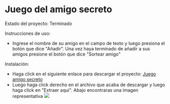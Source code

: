 <h1>Juego del amigo secreto</h1>

Estado del proyecto: Terminado

Instrucciones de uso:

- Ingrese el nombre de su amigo en el campo de texto y luego presiona el botón que dice "Añadir". Una vez haya terminado de añadir a sus amigos presione el botón que dice "Sortear amigo"

Instalación:

- Haga click en el siguiente enlace para descargar el proyecto: <a href="https://github.com/EN-off/juego-amigo-secreto/archive/refs/heads/main.zip">Juego amigo secreto</a>
- Luego haga click derecho en el archivo que acaba de descargar y luego haga click en "Extraer aqui". Abajo encontraras una imagen representativa
  <img src="![Extraer archivo](https://github.com/user-attachments/assets/4ff2b7ac-020a-4db8-b775-a68ffeba75c5)"></img>
